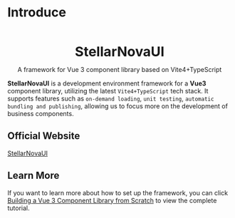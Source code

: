 # Introduce

<br />
<br />
<div style="text-align:center">
<b style="font-size:30px">StellarNovaUI</b>
<p>A framework for Vue 3 component library based on Vite4+TypeScript</p>
</div>


**StellarNovaUI** is a development environment framework for a **Vue3** component library, utilizing the latest `Vite4+TypeScript` tech stack. It supports features such as `on-demand loading`, `unit testing`, `automatic bundling and publishing`, allowing us to focus more on the development of business components.

## Official Website

[StellarNovaUI](https://stellarnovaui.github.io/stellarnovaui/)

## Learn More

If you want to learn more about how to set up the framework, you can click [Building a Vue 3 Component Library from Scratch](https://dev.to/markliu2013/series/27509) to view the complete tutorial.